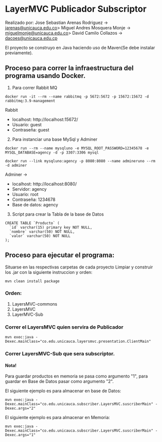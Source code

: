 # LayerMVC Publicador Subscriptor
Realizado por:
    Jose Sebastian Arenas Rodriguez -> jarenas@unicauca.edu.co> 
    Miguel Andres Mosquera Monje -> miguelmonje@unicauca.edu.co>
    David Camilo Collazos -> dacoes@unicauca.edu.cp

El proyecto se construyo en Java haciendo uso de Maven(Se debe instalar previamente).

## Proceso para correr la infraestructura del programa usando Docker.

1. Para correr Rabbit MQ
```
docker run -it --rm --name rabbitmq -p 5672:5672 -p 15672:15672 -d rabbitmq:3.9-management
```
Rabbit
  * localhost: http://localhost:15672/
  * Usuario: guest 
  * Contraseña: guest
  
2. Para instanciar una base MySql y Adminer
```
docker run --rm --name mysqluno -e MYSQL_ROOT_PASSWORD=12345678 -e MYSQL_DATABASE=agency -d -p 3307:3306 mysql
```
```
docker run --link mysqluno:agency -p 8080:8080 --name admineruno --rm -d adminer
```
Adminer -> 
  * localhost: http://localhost:8080/
  * Servidor: agency
  * Usuario: root
  * Contraseña: 1234678
  * Base de datos: agency

3. Script para crear la Tabla de la base de Datos
```
CREATE TABLE `Producto` (
  `id` varchar(15) primary key NOT NULL,
  `nombre` varchar(50) NOT NULL,
  `valor` varchar(50) NOT NULL
);
```

## Proceso para ejecutar el programa:
Situarse en las respectivas carpetas de cada proyecto Limpiar y construir los .jar con la siguiente instruccion y orden:

```
mvn clean install package 

```
### Orden:
1. LayersMVC-commons
2. LayersMVC
3. LayerMVC-Sub


### Correr el LayersMVC quien servira de Publicador
```
mvn exec:java -Dexec.mainClass="co.edu.unicauca.layersmvc.presentation.ClientMain"
```

### Correr LayersMVC-Sub que sera subscriptor.
#### Nota!
Para guardar productos en memoria se pasa como argumento "1", para guardar en Base de Datos pasar como argumento "2".

El siguiente ejemplo es para almacenar en base de Datos:
```
mvn exec:java -Dexec.mainClass="co.edu.unicauca.subscriber.LayersMVC.suscriberMain" -Dexec.args="2"
```

El siguiente ejemplo es para almacenar en Memoria:
```
mvn exec:java -Dexec.mainClass="co.edu.unicauca.subscriber.LayersMVC.suscriberMain" -Dexec.args="1"
```



